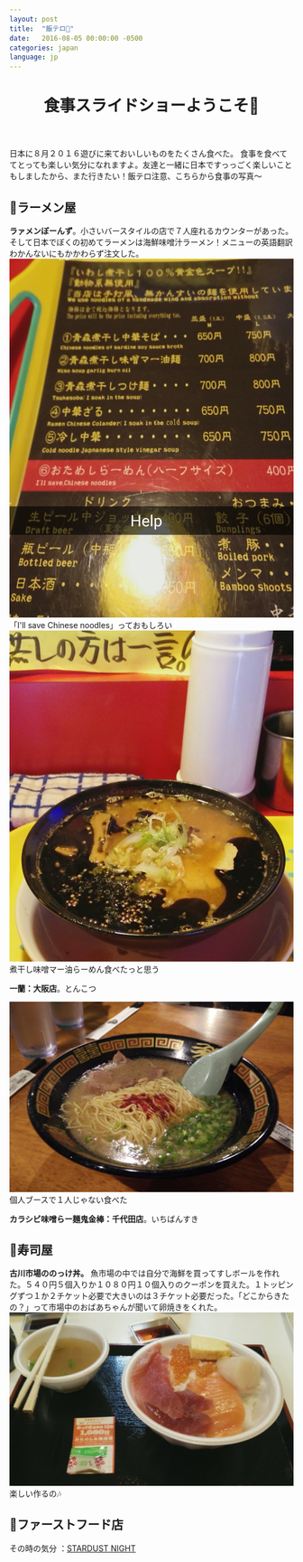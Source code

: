 ```yaml
---
layout: post
title:  "飯テロ🍻"
date:   2016-08-05 00:00:00 -0500
categories: japan
language: jp
---
```

<header><h1>食事スライドショーようこそ🍴</h1></header>
日本に８月２０１６遊びに来ておいしいものをたくさん食べた。 食事を食べててとっても楽しい気分になれますよ。友達と一緒に日本ですっっごく楽しいこともしましたから、また行きたい！飯テロ注意、こちらから食事の写真〜

<h2>🌟ラーメン屋</h2>
<strong>ラァメンぼーんず</strong>。小さいバースタイルの店で７人座れるカウンターがあった。そして日本でぼくの初めてラーメンは海鮮味噌汁ラーメン！メニューの英語翻訳わかんないにもかかわらず注文した。

<div class="capContainer">
	<img class="blogpic" src="/photos/food/aomori_menu.jpg" />
	<div class="caption">
		「I'll save Chinese noodles」っておもしろい
	</div>
</div>

<div class="capContainer">
	<img class="blogpic" src="/photos/food/aomori_miso.jpg" />
	<div class="caption">
		煮干し味噌マー油らーめん食べたっと思う
	</div>
</div>

<strong>一蘭：大阪店</strong>。とんこつ

<div class="capContainer">
	<img class="blogpic" src="/photos/food/osaka_ichiran.jpg" />
	<div class="caption">
		個人ブースで１人じゃない食べた
	</div>
</div>

<strong>カラシビ味噌らー麺鬼金棒：千代田店</strong>。いちばんすき


<h2>🌟寿司屋</h2>
<strong>古川市場ののっけ丼。</strong> 魚市場の中では自分で海鮮を買ってすしボールを作れた。５４０円５個入りか１０８０円１０個入りのクーポンを買えた。１トッピングずつ１か２チケット必要で大きいのは３チケット必要だった。「どこからきたの？」って市場中のおばあちゃんが聞いて卵焼きをくれた。
<div class="capContainer">
	<img class="blogpic" src="/photos/food/aomori_nokkedon.jpg" />
	<div class="caption">
		楽しい作るの🎶
	</div>
</div>



<h2>🌟ファーストフード店</h2>




その時の気分 ：<a href="https://www.youtube.com/watch?v=XrH96NRAwLU">STARDUST NIGHT</a>